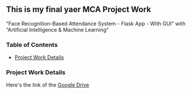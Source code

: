 ## This is my final yaer MCA Project Work
“Face Recognition-Based Attendance System - Flask App - With GUI” with “Artificial Intelligence & Machine Learning”

### Table of Contents
- [Project Work Details](#project_work_details)

### Project Work Details
Here's the link of the [Google Drive](https://drive.google.com/file/d/132uNy38l3mPNO-4T6-55AgsOfNdhi-Xg/view?usp=sharing)
